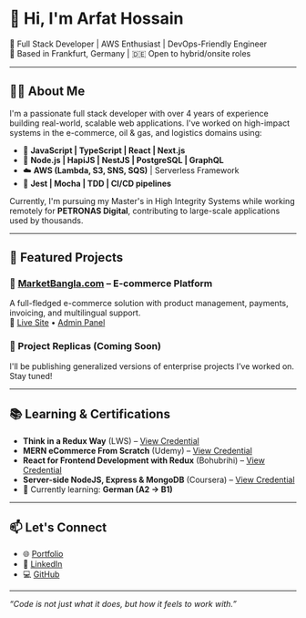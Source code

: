 # 👋 Hi, I'm Arfat Hossain

🎯 Full Stack Developer | AWS Enthusiast | DevOps-Friendly Engineer  
📍 Based in Frankfurt, Germany | 🇩🇪 Open to hybrid/onsite roles

---

## 🧑‍💻 About Me

I'm a passionate full stack developer with over 4 years of experience building real-world, scalable web applications. I've worked on high-impact systems in the e-commerce, oil & gas, and logistics domains using:

- 🧠 **JavaScript | TypeScript | React | Next.js**
- 🔧 **Node.js | HapiJS | NestJS | PostgreSQL | GraphQL**
- ☁️ **AWS (Lambda, S3, SNS, SQS)** | Serverless Framework 
- 🧪 **Jest | Mocha | TDD | CI/CD pipelines**

Currently, I'm pursuing my Master's in High Integrity Systems while working remotely for **PETRONAS Digital**, contributing to large-scale applications used by thousands.

---

## 🚀 Featured Projects

### 🔹 [MarketBangla.com](https://www.marketbangla.com) – E-commerce Platform  
A full-fledged e-commerce solution with product management, payments, invoicing, and multilingual support.  
🔗 [Live Site](https://www.marketbangla.com) • [Admin Panel](https://admin.marketbangla.com)

### 🔹 Project Replicas (Coming Soon)  
I'll be publishing generalized versions of enterprise projects I’ve worked on. Stay tuned!

---

## 📚 Learning & Certifications

- **Think in a Redux Way** (LWS) – [View Credential](https://learnwithsumit.com/certificates/verify/LWSCTXN-DH82T8TV)
- **MERN eCommerce From Scratch** (Udemy) – [View Credential](https://www.udemy.com/certificate/UC-57a830a5-5bd2-49ef-9e02-aa6e7b0eb94c/)
- **React for Frontend Development with Redux** (Bohubrihi) – [View Credential](https://bohubrihi.com/certificates/bohubrihi-course-completion-certificate-v3-0/?course_id=92744&cert-nonce=607402f8ef)
- **Server-side NodeJS, Express & MongoDB** (Coursera) – [View Credential](https://www.coursera.org/account/accomplishments/verify/HFC6GYRED6UA)
- 📖 Currently learning: **German (A2 → B1)**


---

## 📫 Let's Connect

- 🌐 [Portfolio](https://portfolio-arafat.vercel.app)
- 💼 [LinkedIn](https://www.linkedin.com/in/arfat-hossain-a89531148/)
- 💻 [GitHub](https://github.com/arafatruetbd)

---

_“Code is not just what it does, but how it feels to work with.”_
